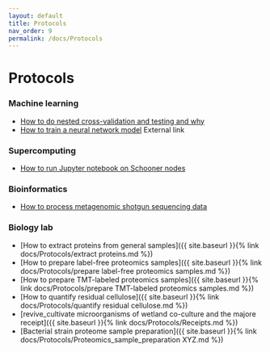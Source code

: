 ```yaml
---
layout: default
title: Protocols
nav_order: 9
permalink: /docs/Protocols
---
```

# Protocols

### **Machine learning**
- [How to do nested cross-validation and testing and why]()
- [How to train a neural network model](http://karpathy.github.io/2019/04/25/recipe/) External link

### **Supercomputing**
- [How to run Jupyter notebook on Schooner nodes](https://github.com/thepanlab/supercomputers/blob/master/Use_jupyter_notebook.md)

### **Bioinformatics**
- [How to process metagenomic shotgun sequencing data](https://github.com/thepanlab/Seq2MAG)

### **Biology lab**
- [How to extract proteins from general samples]({{ site.baseurl }}{% link docs/Protocols/extract proteins.md %})
- [How to prepare label-free proteomics samples]({{ site.baseurl }}{% link docs/Protocols/prepare label-free proteomics samples.md %})
- [How to prepare TMT-labeled proteomics samples]({{ site.baseurl }}{% link docs/Protocols/prepare TMT-labeled proteomics samples.md %})
- [How to quantify residual cellulose]({{ site.baseurl }}{% link docs/Protocols/quantify residual cellulose.md %})
- [revive_cultivate microorganisms of wetland co-culture and the majore receipt]({{ site.baseurl }}{% link docs/Protocols/Receipts.md %})
- [Bacterial strain proteome sample preparation]({{ site.baseurl }}{% link docs/Protocols/Proteomics_sample_preparation XYZ.md %})

